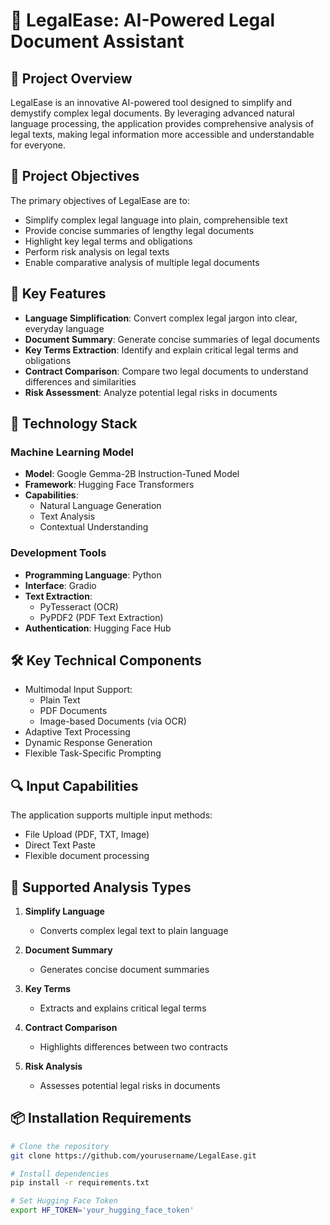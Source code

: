 # 📜 LegalEase: AI-Powered Legal Document Assistant

## 🌟 Project Overview

LegalEase is an innovative AI-powered tool designed to simplify and demystify complex legal documents. By leveraging advanced natural language processing, the application provides comprehensive analysis of legal texts, making legal information more accessible and understandable for everyone.

## 🎯 Project Objectives

The primary objectives of LegalEase are to:
- Simplify complex legal language into plain, comprehensible text
- Provide concise summaries of lengthy legal documents
- Highlight key legal terms and obligations
- Perform risk analysis on legal texts
- Enable comparative analysis of multiple legal documents

## 🚀 Key Features

- **Language Simplification**: Convert complex legal jargon into clear, everyday language
- **Document Summary**: Generate concise summaries of legal documents
- **Key Terms Extraction**: Identify and explain critical legal terms and obligations
- **Contract Comparison**: Compare two legal documents to understand differences and similarities
- **Risk Assessment**: Analyze potential legal risks in documents

## 🤖 Technology Stack

### Machine Learning Model
- **Model**: Google Gemma-2B Instruction-Tuned Model
- **Framework**: Hugging Face Transformers
- **Capabilities**: 
  - Natural Language Generation
  - Text Analysis
  - Contextual Understanding

### Development Tools
- **Programming Language**: Python
- **Interface**: Gradio
- **Text Extraction**: 
  - PyTesseract (OCR)
  - PyPDF2 (PDF Text Extraction)
- **Authentication**: Hugging Face Hub

## 🛠️ Key Technical Components

- Multimodal Input Support:
  - Plain Text
  - PDF Documents
  - Image-based Documents (via OCR)
- Adaptive Text Processing
- Dynamic Response Generation
- Flexible Task-Specific Prompting

## 🔍 Input Capabilities

The application supports multiple input methods:
- File Upload (PDF, TXT, Image)
- Direct Text Paste
- Flexible document processing

## 🌈 Supported Analysis Types

1. **Simplify Language**
   - Converts complex legal text to plain language

2. **Document Summary**
   - Generates concise document summaries

3. **Key Terms**
   - Extracts and explains critical legal terms

4. **Contract Comparison**
   - Highlights differences between two contracts

5. **Risk Analysis**
   - Assesses potential legal risks in documents

## 📦 Installation Requirements

```bash
# Clone the repository
git clone https://github.com/yourusername/LegalEase.git

# Install dependencies
pip install -r requirements.txt

# Set Hugging Face Token
export HF_TOKEN='your_hugging_face_token'
